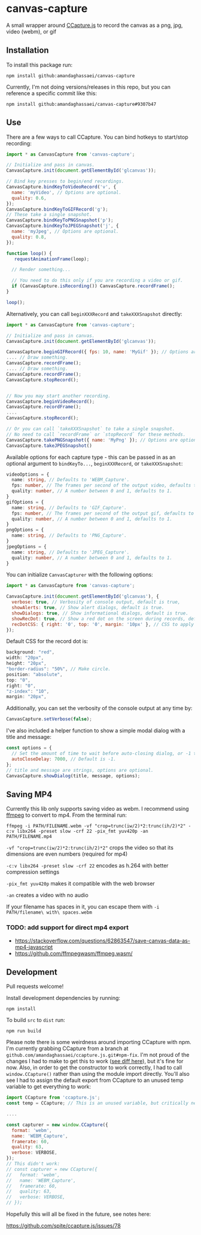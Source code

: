 # canvas-capture
A small wrapper around [CCapture.js](https://github.com/spite/ccapture.js) to record the canvas as a png, jpg, video (webm), or gif

## Installation

To install this package run:

```npm install github:amandaghassaei/canvas-capture```

Currently, I'm not doing versions/releases in this repo, but you can reference a specific commit like this:

```npm install github:amandaghassaei/canvas-capture#9307b47```

## Use

There are a few ways to call CCapture. You can bind hotkeys to start/stop recording:

```js
import * as CanvasCapture from 'canvas-capture';

// Initialize and pass in canvas.
CanvasCapture.init(document.getElementById('glcanvas'));

// Bind key presses to begin/end recordings.
CanvasCapture.bindKeyToVideoRecord('v', {
  name: 'myVideo', // Options are optional.
  quality: 0.6,
});
CanvasCapture.bindKeyToGIFRecord('g');
// These take a single snapshot.
CanvasCapture.bindKeyToPNGSnapshot('p'); 
CanvasCapture.bindKeyToJPEGSnapshot('j', {
  name: 'myJpeg', // Options are optional.
  quality: 0.8,
});

function loop() {
   requestAnimationFrame(loop);

  // Render something...

  // You need to do this only if you are recording a video or gif.
  if (CanvasCapture.isRecording()) CanvasCapture.recordFrame();
}

loop();
```

Alternatively, you can call `beginXXXRecord` and `takeXXXSnapshot` directly:

```js
import * as CanvasCapture from 'canvas-capture';

// Initialize and pass in canvas.
CanvasCapture.init(document.getElementById('glcanvas'));

CanvasCapture.beginGIFRecord({ fps: 10, name: 'MyGif' }); // Options are optional.
.... // Draw something.
CanvasCapture.recordFrame();
.... // Draw something.
CanvasCapture.recordFrame();
CanvasCapture.stopRecord();


// Now you may start another recording.
CanvasCapture.beginVideoRecord();
CanvasCapture.recordFrame();
....
CanvasCapture.stopRecord();

// Or you can call `takeXXXSnapshot` to take a single snapshot.
// No need to call `recordFrame` or `stopRecord` for these methods.
CanvasCapture.takePNGSnapshot({ name: 'MyPng' }); // Options are optional.
CanvasCapture.takeJPEGSnapshot()

```

Available options for each capture type - this can be passed in as an optional argument to `bindKeyTo...`, `beginXXXRecord`, or `takeXXXSnapshot`:

```ts
videoOptions = {
  name: string, // Defaults to 'WEBM_Capture'.
  fps: number, // The frames per second of the output video, defaults to 60.
  quality: number, // A number between 0 and 1, defaults to 1.
}
gifOptions = {
  name: string, // Defaults to 'GIF_Capture'.
  fps: number, // The frames per second of the output gif, defaults to 60.
  quality: number, // A number between 0 and 1, defaults to 1.
}
pngOptions = {
  name: string, // Defaults to 'PNG_Capture'.
}
jpegOptions = {
  name: string, // Defaults to 'JPEG_Capture'.
  quality: number, // A number between 0 and 1, defaults to 1.
}
```

You can initialize `CanvasCapturer` with the following options:

```js
import * as CanvasCapture from 'canvas-capture';

CanvasCapture.init(document.getElementById('glcanvas'), {
  verbose: true, // Verbosity of console output, default is true,
  showAlerts: true, // Show alert dialogs, default is true.
  showDialogs: true, // Show informational dialogs, default is true.
  showRecDot: true, // Show a red dot on the screen during records, defaults is true.
  recDotCSS: { right: '0', top: '0', margin: '10px' }, // CSS to apply to record dot.
});
```

Default CSS for the record dot is:
```js
background: "red",
width: "20px",
height: "20px",
"border-radius": "50%", // Make circle.
position: "absolute",
top: "0",
right: "0",
"z-index": "10",
margin: "20px",
```

Additionally, you can set the verbosity of the console output at any time by:

```js
CanvasCapture.setVerbose(false);
```

I've also included a helper function to show a simple modal dialog with a title and message:

```js
const options = {
  // Set the amount of time to wait before auto-closing dialog, or -1 to disable auto-close.
  autoCloseDelay: 7000, // Default is -1.
};
// title and message are strings, options are optional.
CanvasCapture.showDialog(title, message, options);
```

## Saving MP4

Currently this lib only supports saving video as webm.  I recommend using [ffmpeg](https://ffmpeg.org/) to convert to mp4.  From the terminal run:

`
ffmpeg -i PATH/FILENAME.webm -vf "crop=trunc(iw/2)*2:trunc(ih/2)*2" -c:v libx264 -preset slow -crf 22 -pix_fmt yuv420p -an PATH/FILENAME.mp4
`

`-vf "crop=trunc(iw/2)*2:trunc(ih/2)*2"` crops the video so that its dimensions are even numbers (required for mp4)  

`-c:v libx264 -preset slow -crf 22` encodes as h.264 with better compression settings  

`-pix_fmt yuv420p` makes it compatible with the web browser  

`-an` creates a video with no audio  

If your filename has spaces in it, you can escape them with `-i PATH/filename\ with\ spaces.webm`  

### TODO: add support for direct mp4 export

- https://stackoverflow.com/questions/62863547/save-canvas-data-as-mp4-javascript
- https://github.com/ffmpegwasm/ffmpeg.wasm/  

## Development

Pull requests welcome!

Install development dependencies by running:

```npm install```

To build `src` to `dist` run:

```npm run build```

Please note there is some weirdness around importing CCapture with npm.  I'm currently grabbing CCapture from a branch at `github.com/amandaghassaei/ccapture.js.git#npm-fix`.  I'm not proud of the changes I had to make to get this to work ([see diff here](https://github.com/amandaghassaei/ccapture.js/commit/7ada41933411c4b1bcde4cdb09eef03758838bc7)), but it's fine for now.  Also, in order to get the constructor to work correctly, I had to call `window.CCapture()` rather than using the module import directly.  You'll also see I had to assign the default export from CCapture to an unused temp variable to get everything to work:

```js
import CCapture from 'ccapture.js';
const temp = CCapture; // This is an unused variable, but critically necessary.

....

const capturer = new window.CCapture({
  format: 'webm',
  name: 'WEBM_Capture',
  framerate: 60,
  quality: 63,
  verbose: VERBOSE,
});
// This didn't work:
// const capturer = new CCapture({
//   format: 'webm',
//   name: 'WEBM_Capture',
//   framerate: 60,
//   quality: 63,
//   verbose: VERBOSE,
// });
```

Hopefully this will all be fixed in the future, see notes here:

https://github.com/spite/ccapture.js/issues/78
